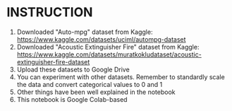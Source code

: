 # INSTRUCTION 
1. Downloaded "Auto-mpg" dataset from Kaggle: https://www.kaggle.com/datasets/uciml/autompg-dataset
2. Downloaded "Acoustic Extinguisher Fire" dataset from Kaggle: https://www.kaggle.com/datasets/muratkokludataset/acoustic-extinguisher-fire-dataset
3. Upload these datasets to Google Drive
4. You can experiment with other datasets. Remember to standardly scale the data and convert categorical values to 0 and 1
5. Other things have been well explained in the notebook
6. This notebook is Google Colab-based
